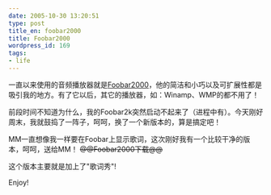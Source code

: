 ```yaml
---
date: 2005-10-30 13:20:51
type: post
title_en: foobar2000
title: Foobar2000
wordpress_id: 169
tags:
- life
---
```


一直以来使用的音频播放器就是[Foobar2000](http://www.foobar2000.org)，他的简洁和小巧以及可扩展性都是吸引我的地方。有了它以后，其它的播放器，如：Winamp、WMP的都不用了！

前段时间不知道为什么，我的Foobar2k突然启动不起来了（进程中有）。今天刚好周末，我就鼓捣了一阵子，呵呵，换了一个新版本的，算是搞定吧！

MM一直想像我一样要在Foobar上显示歌词，这次刚好我有一个比较干净的版本，呵呵，送给MM！
<del>@@Foobar2000下载@@</del>

这个版本主要就是加上了"歌词秀"!

Enjoy!
